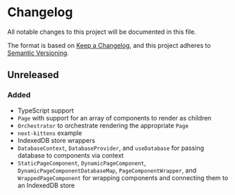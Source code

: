 # Changelog

All notable changes to this project will be documented in this file.

The format is based on [Keep a Changelog](https://keepachangelog.com/en/1.0.0/),
and this project adheres to
[Semantic Versioning](https://semver.org/spec/v2.0.0.html).

## Unreleased

### Added

- TypeScript support
- `Page` with support for an array of components to render as children
- `Orchestrator` to orchestrate rendering the appropriate `Page`
- `next-kittens` example
- IndexedDB store wrappers
- `DatabaseContext`, `DatabaseProvider`, and `useDatabase` for passing database
  to components via context
- `StaticPageComponent`, `DynamicPageComponent`,
  `DynamicPageComponentDatabaseMap`, `PageComponentWrapper`, and
  `WrappedPageComponent` for wrapping components and connecting them to an
  IndexedDB store

